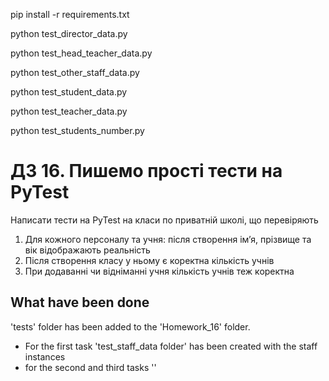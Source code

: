 pip install -r requirements.txt 

python test_director_data.py

python test_head_teacher_data.py

python test_other_staff_data.py

python test_student_data.py

python test_teacher_data.py

python test_students_number.py

# ДЗ 16. Пишемо прості тести на PyTest
Написати тести на PyTest на класи по приватній школі, що перевіряють

1. Для кожного персоналу та учня: після створення імʼя, прізвище та вік відображають реальність
2. Після створення класу у ньому є коректна кількість учнів
3. При додаванні чи відніманні учня кількість учнів теж коректна

## What have been done
'tests' folder has been added to the 'Homework_16' folder.
- For the first task 'test_staff_data folder' has been created with the staff instances
- for the second and third tasks ''

